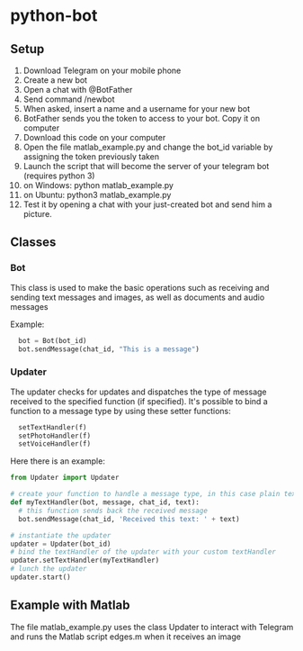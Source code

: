 # python-bot #

## Setup ##
1. Download Telegram on your mobile phone
2. Create a new bot
  1. Open a chat with @BotFather
  2. Send command /newbot
  3. When asked, insert a name and a username for your new bot
  4. BotFather sends you the token to access to your bot. Copy it on computer
2. Download this code on your computer
3. Open the file matlab_example.py and change the bot_id variable by assigning the token previously taken
4. Launch the script that will become the server of your telegram bot (requires python 3)
  1. on Windows: python matlab_example.py
  2. on Ubuntu: python3 matlab_example.py
5. Test it by opening a chat with your just-created bot and send him a picture.

## Classes ##

### Bot ###
This class is used to make the basic operations such as receiving and sending text messages and images, as well as documents and audio messages

Example:
```python
  bot = Bot(bot_id)
  bot.sendMessage(chat_id, "This is a message")
```

### Updater ###
The updater checks for updates and dispatches the type of message received to the specified function (if specified).
It's possible to bind a function to a message type by using these setter functions:
```python
  setTextHandler(f)
  setPhotoHandler(f)
  setVoiceHandler(f)
```

Here there is an example:
```python
from Updater import Updater

# create your function to handle a message type, in this case plain text
def myTextHandler(bot, message, chat_id, text):
  # this function sends back the received message
  bot.sendMessage(chat_id, 'Received this text: ' + text)

# instantiate the updater
updater = Updater(bot_id)
# bind the textHandler of the updater with your custom textHandler
updater.setTextHandler(myTextHandler)
# lunch the updater
updater.start()
```


## Example with Matlab ##
The file matlab_example.py uses the class Updater to interact with Telegram and runs the Matlab script edges.m when it receives an image
